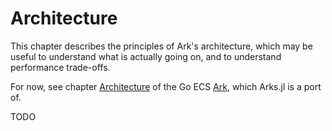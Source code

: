 # Architecture

This chapter describes the principles of Ark's architecture,
which may be useful to understand what is actually going on,
and to understand performance trade-offs.

For now, see chapter [Architecture](https://mlange-42.github.io/ark/architecture/)
of the Go ECS [Ark](https://github.com/mlange-42/ark), which Arks.jl is a port of.

TODO
